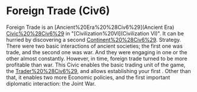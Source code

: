 # Foreign Trade (Civ6)

Foreign Trade is an [Ancient%20Era%20%28Civ6%29](Ancient Era) [Civic%20%28Civ6%29](civic) in "[Civilization%20VI](Civilization VI)". It can be hurried by discovering a second [Continent%20%28Civ6%29](continent). 
Strategy.
There were two basic interactions of ancient societies; the first one was trade, and the second one was war. And they were engaging in one or the other almost constantly. 
However, in time, foreign trade turned to be more profitable than war. This Civic enables the basic trading unit of the game, the [Trader%20%28Civ6%29](Trader), and allows establishing your first . Other than that, it enables two more Economic policies, and the first important diplomatic interaction: the Joint War.